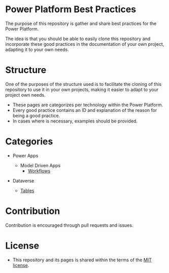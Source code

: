 # Power Platform Best Practices

The purpose of this repository is gather and share best practices for the Power Platform. 

The idea is that you should be able to easily clone this repository and incorporate these good practices in the documentation of your own project, adapting it to your own needs. 

# Structure

One of the purposes of the structure used is to facilitate the cloning of this repository to use it in your own projects, making it easier to adapt to your project own needs. 

- These pages are categorizes per technology within the Power Platform.
- Every good practice contains an ID and explanation of the reason for being a good practice. 
- In cases where is necessary, examples should be provided. 

# Categories

- Power Apps
  - Model Driven Apps
    -  [Workflows](/PowerApps/ModelDrivenApps/Workflows.md)

- Dataverse
   - [Tables](/Dataverse/Tables.md)

# Contribution

Contribution is encouraged through pull requests and issues. 

# License

- This repository and its pages is shared within the terms of the [MIT license](/LICENSE).